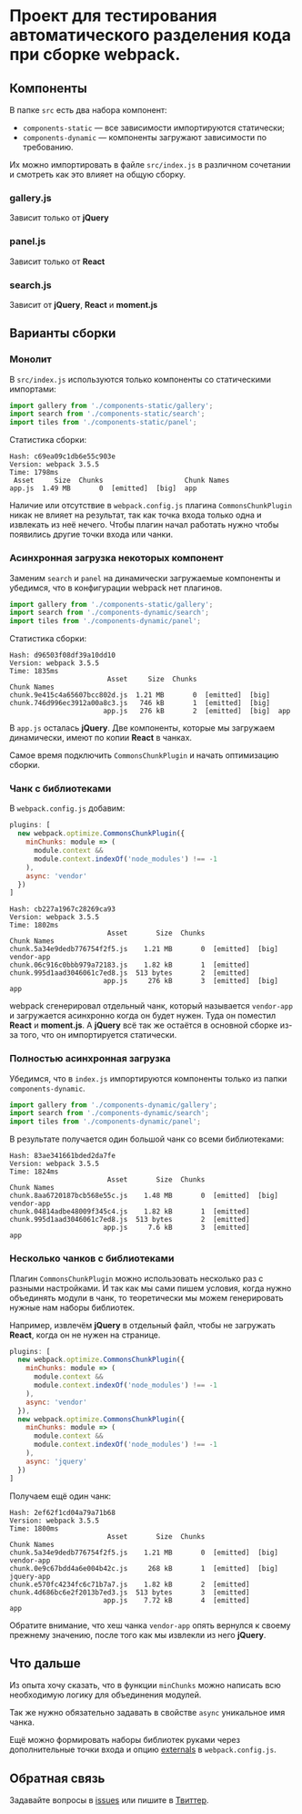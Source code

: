 # Проект для тестирования автоматического разделения кода при сборке webpack.

## Компоненты

В папке `src` есть два набора компонент:

* `components-static` &mdash; все зависимости импортируются статически;
* `components-dynamic` &mdash; компоненты загружают зависимости по требованию.

Их можно импортировать в файле `src/index.js` в различном сочетании и смотреть как это влияет на общую сборку.


### gallery.js

Зависит только от **jQuery**

### panel.js

Зависит только от **React**

### search.js

Зависит от **jQuery**, **React** и **moment.js**

## Варианты сборки

### Монолит

В `src/index.js` используются только компоненты со статическими импортами:

```javascript
import gallery from './components-static/gallery';
import search from './components-static/search';
import tiles from './components-static/panel';
```

Статистика сборки:

```text
Hash: c69ea09c1db6e55c903e
Version: webpack 3.5.5
Time: 1798ms
 Asset     Size  Chunks                    Chunk Names
app.js  1.49 MB       0  [emitted]  [big]  app
```

Наличие или отсутствие в `webpack.config.js` плагина `CommonsChunkPlugin` никак не влияет на результат, так как точка входа только одна и извлекать из неё нечего. Чтобы плагин начал работать нужно чтобы появились другие точки входа или чанки.  

### Асинхронная загрузка некоторых компонент

Заменим `search` и `panel` на динамически загружаемые компоненты и убедимся, что в конфигурации webpack нет плагинов.

```javascript
import gallery from './components-static/gallery';
import search from './components-dynamic/search';
import tiles from './components-dynamic/panel';
```

Статистика сборки:

```text
Hash: d96503f08df39a10dd10
Version: webpack 3.5.5
Time: 1835ms
                        Asset     Size  Chunks                    Chunk Names
chunk.9e415c4a65607bcc802d.js  1.21 MB       0  [emitted]  [big]
chunk.746d996ec3912a00a8c3.js   746 kB       1  [emitted]  [big]
                       app.js   276 kB       2  [emitted]  [big]  app
```

В `app.js` осталась **jQuery**. Две компоненты, которые мы загружаем динамически, имеют по копии **React** в чанках.

Самое время подключить `CommonsChunkPlugin` и начать оптимизацию сборки.

### Чанк с библиотеками

В `webpack.config.js` добавим:

```javascript
plugins: [
  new webpack.optimize.CommonsChunkPlugin({
    minChunks: module => (
      module.context &&
      module.context.indexOf('node_modules') !== -1
    ),
    async: 'vendor'
  })
]
```

```text
Hash: cb227a1967c28269ca93
Version: webpack 3.5.5
Time: 1802ms
                        Asset       Size  Chunks                    Chunk Names
chunk.5a34e9dedb776754f2f5.js    1.21 MB       0  [emitted]  [big]  vendor-app
chunk.06c916c0bbb979a72183.js    1.82 kB       1  [emitted]
chunk.995d1aad3046061c7ed8.js  513 bytes       2  [emitted]
                       app.js     276 kB       3  [emitted]  [big]  app
```

webpack сгенерировал отдельный чанк, который называется `vendor-app` и загружается асинхронно когда он будет нужен. Туда он поместил **React** и **moment.js**. А **jQuery** всё так же остаётся в основной сборке из-за того, что он импортируется статически.

### Полностью асинхронная загрузка

Убедимся, что в `index.js` импортируются компоненты только из папки `components-dynamic`.

```javascript
import gallery from './components-dynamic/gallery';
import search from './components-dynamic/search';
import tiles from './components-dynamic/panel';
```

В результате получается один большой чанк со всеми библиотеками:

```text
Hash: 83ae341661bded2da7fe
Version: webpack 3.5.5
Time: 1824ms
                        Asset       Size  Chunks                    Chunk Names
chunk.8aa6720187bcb568e55c.js    1.48 MB       0  [emitted]  [big]  vendor-app
chunk.04814adbe48009f345c4.js    1.82 kB       1  [emitted]
chunk.995d1aad3046061c7ed8.js  513 bytes       2  [emitted]
                       app.js     7.6 kB       3  [emitted]         app

```

### Несколько чанков с библиотеками

Плагин `CommonsChunkPlugin` можно использовать несколько раз с разными настройками. И так как мы сами пишем условия, когда нужно объединять модули в чанк, то теоретически мы можем генерировать нужные нам наборы библиотек.

Например, извлечём **jQuery** в отдельный файл, чтобы не загружать **React**, когда он не нужен на странице.

```javascript
plugins: [
  new webpack.optimize.CommonsChunkPlugin({
    minChunks: module => (
      module.context &&
      module.context.indexOf('node_modules') !== -1
    ),
    async: 'vendor'
  }),
  new webpack.optimize.CommonsChunkPlugin({
    minChunks: module => (
      module.context &&
      module.context.indexOf('node_modules') !== -1
    ),
    async: 'jquery'
  })
]
```

Получаем ещё один чанк:

```text
Hash: 2ef62f1cd04a79a71b68
Version: webpack 3.5.5
Time: 1800ms
                        Asset       Size  Chunks                    Chunk Names
chunk.5a34e9dedb776754f2f5.js    1.21 MB       0  [emitted]  [big]  vendor-app
chunk.0e9c67bdd4a6e004b42c.js     268 kB       1  [emitted]  [big]  jquery-app
chunk.e570fc4234fc6c71b7a7.js    1.82 kB       2  [emitted]
chunk.4d686bc6e2f2013b7ed3.js  513 bytes       3  [emitted]
                       app.js    7.72 kB       4  [emitted]         app
``` 

Обратите внимание, что хеш чанка `vendor-app` опять вернулся к своему прежнему значению, после того как мы извлекли из него **jQuery**.

## Что дальше

Из опыта хочу сказать, что в функции `minChunks` можно написать всю необходимую логику для объединения модулей.

Так же нужно обязательно задавать в свойстве `async` уникальное имя чанка.

Ещё можно формировать наборы библиотек руками через дополнительные точки входа и опцию [externals](https://webpack.js.org/configuration/externals/) в `webpack.config.js`.

## Обратная связь

Задавайте вопросы в [issues](https://github.com/mistakster/test-code-splitting/issues) или пишите в [Твиттер](https://twitter.com/mista_k).
 